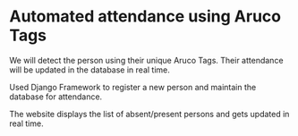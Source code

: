 # Automated attendance using Aruco Tags

We will detect the person using their unique Aruco Tags. Their attendance will be updated in the database in real time.

Used Django Framework to register a new person and maintain the database for attendance.

The website displays the list of absent/present persons and gets updated in real time.
